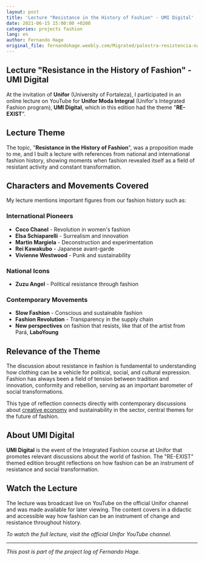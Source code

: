 ```yaml
---
layout: post
title: 'Lecture "Resistance in the History of Fashion" - UMI Digital'
date: 2021-06-15 15:00:00 +0200
categories: projects fashion
lang: en
author: Fernando Hage
original_file: fernandohage.weebly.com/Migrated/palestra-resistencia-na-historia-da-moda-umi-digital-unifor.html
---
```


## Lecture "Resistance in the History of Fashion" - UMI Digital

At the invitation of **Unifor** (University of Fortaleza), I participated in an online lecture on YouTube for **Unifor Moda Integral** (Unifor's Integrated Fashion program), **UMI Digital**, which in this edition had the theme "**RE-EXIST**".

## Lecture Theme

The topic, "**Resistance in the History of Fashion**", was a proposition made to me, and I built a lecture with references from national and international fashion history, showing moments when fashion revealed itself as a field of resistant activity and constant transformation.

## Characters and Movements Covered

My lecture mentions important figures from our fashion history such as:

### International Pioneers

- **Coco Chanel** - Revolution in women's fashion
- **Elsa Schiaparelli** - Surrealism and innovation
- **Martin Margiela** - Deconstruction and experimentation
- **Rei Kawakubo** - Japanese avant-garde
- **Vivienne Westwood** - Punk and sustainability

### National Icons

- **Zuzu Angel** - Political resistance through fashion

### Contemporary Movements

- **Slow Fashion** - Conscious and sustainable fashion
- **Fashion Revolution** - Transparency in the supply chain
- **New perspectives** on fashion that resists, like that of the artist from Pará, **LaboYoung**

## Relevance of the Theme

The discussion about resistance in fashion is fundamental to understanding how clothing can be a vehicle for political, social, and cultural expression. Fashion has always been a field of tension between tradition and innovation, conformity and rebellion, serving as an important barometer of social transformations.

This type of reflection connects directly with contemporary discussions about [creative economy](/pt/territorio-da-moda) and sustainability in the sector, central themes for the future of fashion.

## About UMI Digital

**UMI Digital** is the event of the Integrated Fashion course at Unifor that promotes relevant discussions about the world of fashion. The "RE-EXIST" themed edition brought reflections on how fashion can be an instrument of resistance and social transformation.

## Watch the Lecture

The lecture was broadcast live on YouTube on the official Unifor channel and was made available for later viewing. The content covers in a didactic and accessible way how fashion can be an instrument of change and resistance throughout history.

*To watch the full lecture, visit the official Unifor YouTube channel.*

---

*This post is part of the project log of Fernando Hage.*